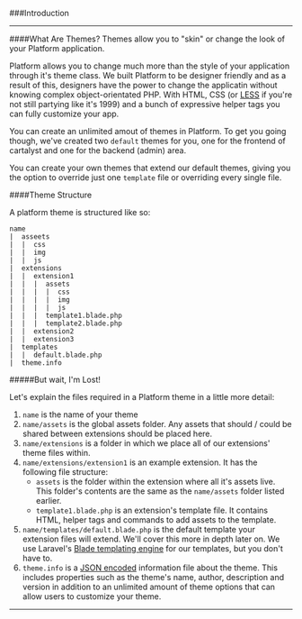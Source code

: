 ###Introduction

----------

####What Are Themes?
Themes allow you to "skin" or change the look of your Platform application.

Platform allows you to change much more than the style of your application through it's theme class. We built Platform to be designer friendly and as a result of this, designers have the power to change the applicatin without knowing complex object-orientated PHP. With HTML, CSS (or [LESS](http://less.org) if you're not still partying like it's 1999) and a bunch of expressive helper tags you can fully customize your app.

You can create an unlimited amout of themes in Platform. To get you going though, we've created two `default` themes for you, one for the frontend of cartalyst and one for the backend (admin) area.

You can create your own themes that extend our default themes, giving you the option to override just one `template` file or overriding every single file.

####Theme Structure

A platform theme is structured like so:

	name
	|  asseets
	|  |  css
	|  |  img
	|  |  js
	|  extensions
	|  |  extension1
	|  |  |  assets
	|  |  |  |  css
	|  |  |  |  img
	|  |  |  |  js
	|  |  |  template1.blade.php
	|  |  |  template2.blade.php
	|  |  extension2
	|  |  extension3
	|  templates
	|  |  default.blade.php
	|  theme.info

#####But wait, I'm Lost!

Let's explain the files required in a Platform theme in a little more detail:

1. `name` is the name of your theme
2. `name/assets` is the global assets folder. Any assets that should / could be shared between extensions should be placed here.
3. `name/extensions` is a folder in which we place all of our extensions' theme files within.
4. `name/extensions/extension1` is an example extension. It has the following file structure:
   - `assets` is the folder within the extension where all it's assets live. This folder's contents are the same as the `name/assets` folder listed earlier.
   - `template1.blade.php` is an extension's template file. It contains HTML, helper tags and commands to add assets to the template.
5. `name/templates/default.blade.php` is the default template your extension files will extend. We'll cover this more in depth later on. We use Laravel's [Blade templating engine](http://laravel.com/docs/views/templating) for our templates, but you don't have to.
6. `theme.info` is a [JSON encoded](http://en.wikipedia.org/wiki/JSON) information file about the theme. This includes properties such as the theme's name, author, description and version in addition to an unlimited amount of theme options that can allow users to customize your theme.

----------
